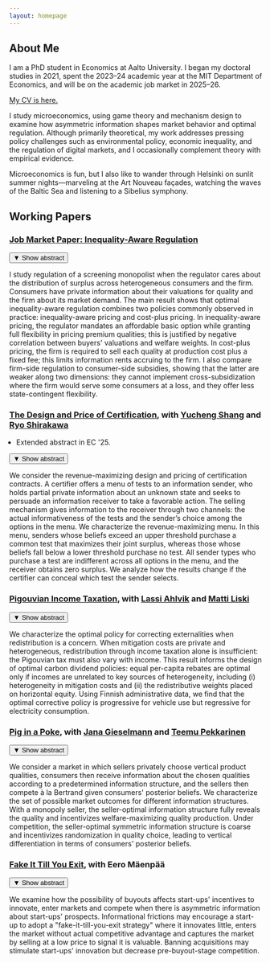 ```yaml
---
layout: homepage
---
```


## About Me


I am a PhD student in Economics at Aalto University. I began my doctoral studies in 2021, spent the 2023–24 academic year at the MIT Department of Economics, and will be on the academic job market in 2025–26.

[My CV is here.](assets/files/cv.pdf)

I study microeconomics, using game theory and mechanism design to examine how asymmetric information shapes market behavior and optimal regulation. Although primarily theoretical, my work addresses pressing policy challenges such as environmental policy, economic inequality, and the regulation of digital markets, and I occasionally complement theory with empirical evidence. 

Microeconomics is fun, but I also like to wander through Helsinki on sunlit summer nights&mdash;marveling at the Art Nouveau façades, watching the waves of the Baltic Sea and listening to a Sibelius symphony.  

## Working Papers


<div class="paper">
  <h3 class="paper-title"><a href="https://www.dropbox.com/scl/fo/09ghs2youexi0fnhkpcoz/ALHfYlksvxEpRGHC0EYU6eQ?rlkey=rnsvfl9xnc4a5cw2o0g7dgs90&st=93uv4vqz&dl=0">Job Market Paper: Inequality-Aware Regulation</a></h3>
  <button class="toggle-abstract">▼ <span class="toggle-text">Show abstract</span></button>
  <div class="abstract hidden">
    <p>
      I study regulation of a screening monopolist when the regulator cares about the distribution of surplus across heterogeneous consumers and the firm. Consumers have private information about their valuations for quality and the firm about its market demand. The main result shows that optimal inequality-aware regulation combines two policies commonly observed in practice: inequality-aware pricing and cost-plus pricing. In inequality-aware pricing, the regulator mandates an affordable basic option while granting full flexibility in pricing premium qualities; this is justified by negative correlation between buyers' valuations and welfare weights. In cost-plus pricing, the firm is required to sell each quality at production cost plus a fixed fee; this limits information rents accruing to the firm. I also compare firm-side regulation to consumer-side subsidies, showing that the latter are weaker along two dimensions: they cannot implement cross-subsidization where the firm would serve some consumers at a loss, and they offer less state-contingent flexibility.</p>
  </div>
</div>



<div class="paper">
  <h3 class="paper-title"><a href="https://papers.ssrn.com/sol3/papers.cfm?abstract_id=5062549">The Design and Price of Certification</a>, with <a href="https://economics.mit.edu/people/phd-students/yucheng-shang">Yucheng Shang</a> and <a href="https://sites.google.com/view/ryoshirakawa">Ryo Shirakawa</a></h3>

 <ul style="margin: 0 0 1em 1em; padding-left: 1em;">
    <li style="margin-left: -1em;">Extended abstract in EC '25.</li>
  </ul>
  
  <button class="toggle-abstract">▼ <span class="toggle-text">Show abstract</span></button>
  <div class="abstract hidden">
    <p>We consider the revenue-maximizing design and pricing of certification contracts. A certifier offers a menu of tests to an information sender, who holds partial private information about an unknown state and seeks to persuade an information receiver to take a favorable action. The selling mechanism gives information to the receiver through two channels: the actual informativeness of the tests and the sender’s choice among the options in the menu. We characterize the revenue-maximizing menu. In this menu, senders whose beliefs exceed an upper threshold purchase a common test that maximizes their joint surplus, whereas those whose beliefs fall below a lower threshold purchase no test. All sender types who purchase a test are indifferent across all options in the menu, and the receiver obtains zero surplus. We analyze how the results change if the certifier can conceal which test the sender selects.</p>
  </div>
</div>


<div class="paper">
  <h3 class="paper-title"><a href="https://www.dropbox.com/scl/fo/5t5ent2mhgxuyybj9s9q3/h?rlkey=8iqe7i5ftxbg5p3tsa2tyq7w3&st=xxrr8lfw&dl=0">Pigouvian Income Taxation</a>, with <a href="https://sites.google.com/site/lassiahlvik/">Lassi Ahlvik</a> and <a href="https://hse-econ.fi/liski/">Matti Liski</a></h3>
  <button class="toggle-abstract">▼ <span class="toggle-text">Show abstract</span></button>
  <div class="abstract hidden">
    <p>We characterize the optimal policy for correcting externalities when redistribution is a concern. When mitigation costs are private and heterogeneous, redistribution through income taxation alone is insufficient: the Pigouvian tax must also vary with income. This result informs the design of optimal carbon dividend policies: equal per-capita rebates are optimal only if incomes are unrelated to key sources of heterogeneity, including (i) heterogeneity in mitigation costs and (ii) the redistributive weights placed on horizontal equity. Using Finnish administrative data, we find that the optimal corrective policy is progressive for vehicle use but regressive for electricity consumption.</p>
  </div>
</div>


<div class="paper">
  <h3 class="paper-title"><a href="https://papers.ssrn.com/sol3/papers.cfm?abstract_id=5194687">Pig in a Poke</a>, with <a href="https://sites.google.com/view/jana-gieselmann/home">Jana Gieselmann</a> and <a href="https://www.teemupekkarinen.com/">Teemu Pekkarinen</a></h3>
  <button class="toggle-abstract">▼ <span class="toggle-text">Show abstract</span></button>
  <div class="abstract hidden">
    <p>We consider a market in which sellers privately choose vertical product qualities, consumers then receive information about the chosen qualities according to a predetermined information structure, and the sellers then compete à la Bertrand given consumers' posterior beliefs. We characterize the set of possible market outcomes for different information structures. With a monopoly seller, the seller-optimal information structure fully reveals the quality and incentivizes welfare-maximizing quality production. Under competition, the seller-optimal symmetric information structure is coarse and incentivizes randomization in quality choice, leading to vertical differentiation in terms of consumers' posterior beliefs.</p>
  </div>
</div>

<div class="paper">
  <h3 class="paper-title"><a href="https://papers.ssrn.com/sol3/papers.cfm?abstract_id=5064140">Fake It Till You Exit</a>, with Eero Mäenpää</h3>
  <button class="toggle-abstract">▼ <span class="toggle-text">Show abstract</span></button>
  <div class="abstract hidden">
    <p>We examine how the possibility of buyouts affects start-ups' incentives to innovate, enter markets and compete when there is asymmetric information about start-ups' prospects. Informational frictions may encourage a start-up to adopt a "fake-it-till-you-exit strategy" where it innovates little, enters the market without actual competitive advantage and captures the market by selling at a low price to signal it is valuable. Banning acquisitions may stimulate start-ups' innovation but decrease pre-buyout-stage competition.</p>
  </div>
</div>
